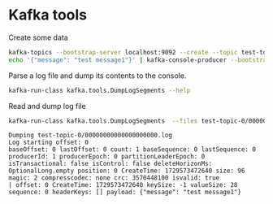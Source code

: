 # Kafka tools

Create some data

```bash
kafka-topics --bootstrap-server localhost:9092 --create --topic test-topic --partitions 1
echo '{"message": "test message1"}' | kafka-console-producer --bootstrap-server localhost:9092 --topic test-topic
```

Parse a log file and dump its contents to the console.

```bash
kafka-run-class kafka.tools.DumpLogSegments --help
```

Read and dump log file

```bash
kafka-run-class kafka.tools.DumpLogSegments  --files test-topic-0/00000000000000000000.log --deep-iteration --print-data-log
```

```
Dumping test-topic-0/00000000000000000000.log
Log starting offset: 0
baseOffset: 0 lastOffset: 0 count: 1 baseSequence: 0 lastSequence: 0 producerId: 1 producerEpoch: 0 partitionLeaderEpoch: 0 isTransactional: false isControl: false deleteHorizonMs: OptionalLong.empty position: 0 CreateTime: 1729573472640 size: 96 magic: 2 compresscodec: none crc: 3570448100 isvalid: true
| offset: 0 CreateTime: 1729573472640 keySize: -1 valueSize: 28 sequence: 0 headerKeys: [] payload: {"message": "test message1"}
```
